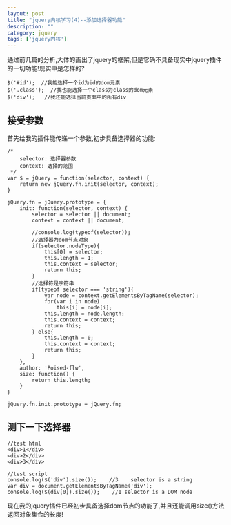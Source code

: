 ```yaml
---
layout: post
title: "jquery内核学习(4)--添加选择器功能"
description: ""
category: jquery
tags: ['jquery内核']
---
```


通过前几篇的分析,大体的画出了jquery的框架,但是它确不具备现实中jquery插件的一切功能!现实中是怎样的?

    $('#id');  //我能选择一个id为id的dom元素
    $('.class');  //我也能选择一个class为class的dom元素
    $('div');   //我还能选择当前页面中的所有div

## 接受参数

首先给我的插件能传递一个参数,初步具备选择器的功能:

    /*
        selector: 选择器参数
        context: 选择的范围
     */
    var $ = jQuery = function(selector, context) {
        return new jQuery.fn.init(selector, context);
    }

    jQuery.fn = jQuery.prototype = {
        init: function(selector, context) {
            selector = selector || document;
            context = context || document;

            //console.log(typeof(selector));
            //选择器为dom节点对象
            if(selector.nodeType){
                this[0] = selector;
                this.length = 1;
                this.context = selector;
                return this;
            }
            //选择符是字符串
            if(typeof selector === 'string'){
                var node = context.getElementsByTagName(selector);
                for(var i in node)
                    this[i] = node[i];
                this.length = node.length;
                this.context = context;
                return this;
            } else{
                this.length = 0;
                this.context = context;
                return this;
            }
        },
        author: 'Poised-flw',
        size: function() {
            return this.length;
        }
    }

    jQuery.fn.init.prototype = jQuery.fn;
<!--more--> 

## 测下一下选择器

    //test html
    <div>1</div>
    <div>2</div>
    <div>3</div>

    //test script
    console.log($('div').size());    //3    selector is a string
    var div = document.getElementsByTagName('div');
    console.log($(div[0]).size());    //1 selector is a DOM node

现在我的jquery插件已经初步具备选择dom节点的功能了,并且还能调用size()方法返回对象集合的长度!
